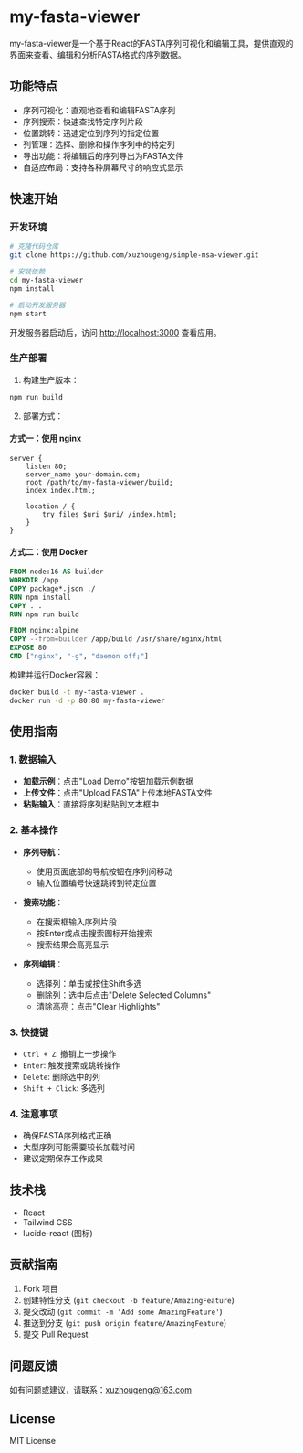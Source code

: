 # my-fasta-viewer

my-fasta-viewer是一个基于React的FASTA序列可视化和编辑工具，提供直观的界面来查看、编辑和分析FASTA格式的序列数据。

## 功能特点

- 序列可视化：直观地查看和编辑FASTA序列
- 序列搜索：快速查找特定序列片段
- 位置跳转：迅速定位到序列的指定位置
- 列管理：选择、删除和操作序列中的特定列
- 导出功能：将编辑后的序列导出为FASTA文件
- 自适应布局：支持各种屏幕尺寸的响应式显示

## 快速开始

### 开发环境

```bash
# 克隆代码仓库
git clone https://github.com/xuzhougeng/simple-msa-viewer.git

# 安装依赖
cd my-fasta-viewer
npm install

# 启动开发服务器
npm start
```

开发服务器启动后，访问 [http://localhost:3000](http://localhost:3000) 查看应用。

### 生产部署

1. 构建生产版本：

```bash
npm run build
```

2. 部署方式：

#### 方式一：使用 nginx

```nginx
server {
    listen 80;
    server_name your-domain.com;
    root /path/to/my-fasta-viewer/build;
    index index.html;

    location / {
        try_files $uri $uri/ /index.html;
    }
}
```

#### 方式二：使用 Docker

```dockerfile
FROM node:16 AS builder
WORKDIR /app
COPY package*.json ./
RUN npm install
COPY . .
RUN npm run build

FROM nginx:alpine
COPY --from=builder /app/build /usr/share/nginx/html
EXPOSE 80
CMD ["nginx", "-g", "daemon off;"]
```

构建并运行Docker容器：

```bash
docker build -t my-fasta-viewer .
docker run -d -p 80:80 my-fasta-viewer
```

## 使用指南

### 1. 数据输入

- **加载示例**：点击"Load Demo"按钮加载示例数据
- **上传文件**：点击"Upload FASTA"上传本地FASTA文件
- **粘贴输入**：直接将序列粘贴到文本框中

### 2. 基本操作

- **序列导航**：
  - 使用页面底部的导航按钮在序列间移动
  - 输入位置编号快速跳转到特定位置

- **搜索功能**：
  - 在搜索框输入序列片段
  - 按Enter或点击搜索图标开始搜索
  - 搜索结果会高亮显示

- **序列编辑**：
  - 选择列：单击或按住Shift多选
  - 删除列：选中后点击"Delete Selected Columns"
  - 清除高亮：点击"Clear Highlights"

### 3. 快捷键

- `Ctrl + Z`: 撤销上一步操作
- `Enter`: 触发搜索或跳转操作
- `Delete`: 删除选中的列
- `Shift + Click`: 多选列

### 4. 注意事项

- 确保FASTA序列格式正确
- 大型序列可能需要较长加载时间
- 建议定期保存工作成果

## 技术栈

- React
- Tailwind CSS
- lucide-react (图标)

## 贡献指南

1. Fork 项目
2. 创建特性分支 (`git checkout -b feature/AmazingFeature`)
3. 提交改动 (`git commit -m 'Add some AmazingFeature'`)
4. 推送到分支 (`git push origin feature/AmazingFeature`)
5. 提交 Pull Request

## 问题反馈

如有问题或建议，请联系：xuzhougeng@163.com

## License

MIT License

